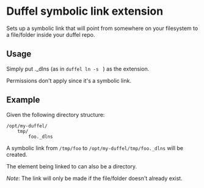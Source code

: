 # Duffel symbolic link extension

Sets up a symbolic link that will point from somewhere on your filesystem to a file/folder inside
your duffel repo.

## Usage

Simply put ._dlns (as in ```duffel ln -s ``` ) as the extension.

Permissions don't apply since it's a symbolic link.

## Example

Given the following directory structure:
```
/opt/my-duffel/
    tmp/
        foo._dlns
```

A symbolic link from `/tmp/foo` to `/opt/my-duffel/tmp/foo._dlns` will be created.

The element being linked to can also be a directory.

*Note*: The link will only be made if the file/folder doesn't already exist.
